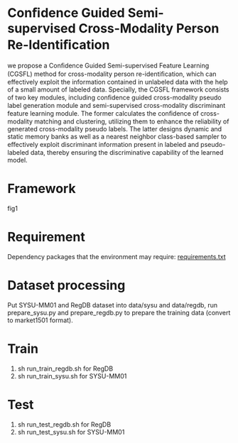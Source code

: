 # Conﬁdence Guided Semi-supervised Cross-Modality Person Re-Identiﬁcation
we propose a Conﬁdence Guided Semi-supervised Feature Learning (CGSFL) method for cross-modality person re-identiﬁcation, which can effectively exploit the information contained in unlabeled data with the help of a small amount of labeled data. Specially, the CGSFL framework consists of two key modules, including conﬁdence guided cross-modality pseudo label
generation module and semi-supervised cross-modality discriminant feature learning module. The former calculates the conﬁdence of cross-modality matching and clustering, utilizing them to enhance the reliability of generated cross-modality pseudo labels. The latter designs dynamic and static memory banks as well as a nearest neighbor class-based sampler to eﬀectively
exploit discriminant information present in labeled and pseudo-labeled data, thereby ensuring the discriminative capability of the learned model.

# Framework
fig1

# Requirement
Dependency packages that the environment may require: [requirements.txt](./requirements.txt)

# Dataset processing
Put SYSU-MM01 and RegDB dataset into data/sysu and data/regdb, run prepare\_sysu.py and prepare\_regdb.py to prepare the training data (convert to market1501 format).

# Train 
1. sh run\_train\_regdb.sh for RegDB
2. sh run\_train\_sysu.sh for SYSU-MM01

# Test 
1. sh run\_test\_regdb.sh for RegDB
2. sh run\_test\_sysu.sh for SYSU-MM01
